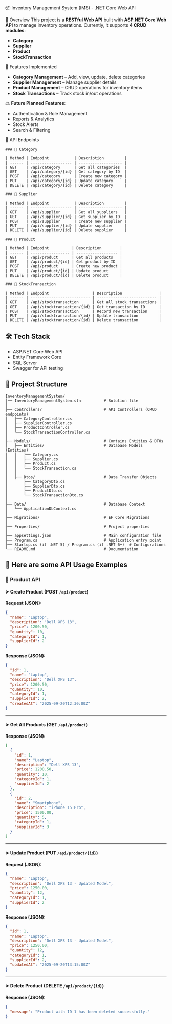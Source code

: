 📦 Inventory Management System (IMS) - .NET Core Web API

📖 Overview
This project is a **RESTful Web API** built with **ASP.NET Core Web API** to manage inventory operations.
Currently, it supports **4 CRUD modules**:

* **Category**
* **Supplier**
* **Product**
* **StockTransaction**


🚀 Features Implemented
* **Category Management** – Add, view, update, delete categories
* **Supplier Management** – Manage supplier details
* **Product Management** – CRUD operations for inventory items
* **Stock Transactions** – Track stock in/out operations



🔜 **Future Planned Features**:
* Authentication & Role Management
* Reports & Analytics
* Stock Alerts
* Search & Filtering


📂 API Endpoints
```
### 🔹 Category

| Method | Endpoint           | Description         |
| ------ | ------------------ | ------------------- |
| GET    | /api/category      | Get all categories  |
| GET    | /api/category/{id} | Get category by ID  |
| POST   | /api/category      | Create new category |
| PUT    | /api/category/{id} | Update category     |
| DELETE | /api/category/{id} | Delete category     |

### 🔹 Supplier

| Method | Endpoint           | Description         |
| ------ | ------------------ | ------------------- |
| GET    | /api/supplier      | Get all suppliers   |
| GET    | /api/supplier/{id} | Get supplier by ID  |
| POST   | /api/supplier      | Create new supplier |
| PUT    | /api/supplier/{id} | Update supplier     |
| DELETE | /api/supplier/{id} | Delete supplier     |

### 🔹 Product

| Method | Endpoint          | Description        |
| ------ | ----------------- | ------------------ |
| GET    | /api/product      | Get all products   |
| GET    | /api/product/{id} | Get product by ID  |
| POST   | /api/product      | Create new product |
| PUT    | /api/product/{id} | Update product     |
| DELETE | /api/product/{id} | Delete product     |

### 🔹 StockTransaction

| Method | Endpoint                   | Description                |
| ------ | -------------------------- | -------------------------- |
| GET    | /api/stocktransaction      | Get all stock transactions |
| GET    | /api/stocktransaction/{id} | Get transaction by ID      |
| POST   | /api/stocktransaction      | Record new transaction     |
| PUT    | /api/stocktransaction/{id} | Update transaction         |
| DELETE | /api/stocktransaction/{id} | Delete transaction         |
```

## 🛠️ Tech Stack
* ASP.NET Core Web API
* Entity Framework Core
* SQL Server
* Swagger for API testing


## 📂 Project Structure
```
InventoryManagementSystem/
│── InventoryManagementSystem.sln          # Solution file
│
├── Controllers/                           # API Controllers (CRUD endpoints)
│   ├── CategoryController.cs
│   ├── SupplierController.cs
│   ├── ProductController.cs
│   └── StockTransactionController.cs
│
├── Models/                                # Contains Entities & DTOs
│   ├── Entities/                          # Database Models (Entities)
│   │   ├── Category.cs
│   │   ├── Supplier.cs
│   │   ├── Product.cs
│   │   └── StockTransaction.cs
│   │
│   ├── Dtos/                              # Data Transfer Objects
│       ├── CategoryDto.cs
│       ├── SupplierDto.cs
│       ├── ProductDto.cs
│       └── StockTransactionDto.cs
│
├── Data/                                  # Database Context
│   └── ApplicationDbContext.cs
│
├── Migrations/                            # EF Core Migrations
│
├── Properties/                            # Project properties
│
├── appsettings.json                       # Main configuration file
├── Program.cs                             # Application entry point
├── Startup.cs (if .NET 5) / Program.cs (if .NET 6+)  # Configurations
└── README.md                              # Documentation
```


## 📡 Here are some API Usage Examples

### 🔹 Product API

#### ➤ Create Product (POST `/api/product`)

**Request (JSON):**

```json
{
  "name": "Laptop",
  "description": "Dell XPS 13",
  "price": 1200.50,
  "quantity": 10,
  "categoryId": 1,
  "supplierId": 2
}
```

**Response (JSON):**

```json
{
  "id": 1,
  "name": "Laptop",
  "description": "Dell XPS 13",
  "price": 1200.50,
  "quantity": 10,
  "categoryId": 1,
  "supplierId": 2,
  "createdAt": "2025-09-20T12:30:00Z"
}
```

---

#### ➤ Get All Products (GET `/api/product`)

**Response (JSON):**

```json
[
  {
    "id": 1,
    "name": "Laptop",
    "description": "Dell XPS 13",
    "price": 1200.50,
    "quantity": 10,
    "categoryId": 1,
    "supplierId": 2
  },
  {
    "id": 2,
    "name": "Smartphone",
    "description": "iPhone 15 Pro",
    "price": 1500.00,
    "quantity": 5,
    "categoryId": 1,
    "supplierId": 3
  }
]
```

---

#### ➤ Update Product (PUT `/api/product/{id}`)

**Request (JSON):**

```json
{
  "name": "Laptop",
  "description": "Dell XPS 13 - Updated Model",
  "price": 1250.00,
  "quantity": 12,
  "categoryId": 1,
  "supplierId": 2
}
```

**Response (JSON):**

```json
{
  "id": 1,
  "name": "Laptop",
  "description": "Dell XPS 13 - Updated Model",
  "price": 1250.00,
  "quantity": 12,
  "categoryId": 1,
  "supplierId": 2,
  "updatedAt": "2025-09-20T13:15:00Z"
}
```

---

#### ➤ Delete Product (DELETE `/api/product/{id}`)

**Response (JSON):**

```json
{
  "message": "Product with ID 1 has been deleted successfully."
}
```





